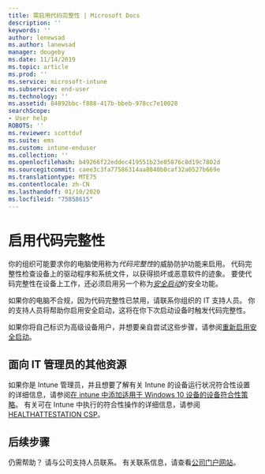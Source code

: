 ```yaml
---
title: 需启用代码完整性 | Microsoft Docs
description: ''
keywords: ''
author: lenewsad
ms.author: lanewsad
manager: dougeby
ms.date: 11/14/2019
ms.topic: article
ms.prod: ''
ms.service: microsoft-intune
ms.subservice: end-user
ms.technology: ''
ms.assetid: 84892bbc-f888-417b-bbeb-978cc7e10028
searchScope:
- User help
ROBOTS: ''
ms.reviewer: scottduf
ms.suite: ems
ms.custom: intune-enduser
ms.collection: ''
ms.openlocfilehash: b49266f22eddec419551b23e05876c8d19c7802d
ms.sourcegitcommit: caee3c3fa77586314aa8040b0caf32a0527b669e
ms.translationtype: MTE75
ms.contentlocale: zh-CN
ms.lasthandoff: 01/10/2020
ms.locfileid: "75858615"
---
```

# <a name="enable-code-integrity"></a>启用代码完整性

你的组织可能要求你的电脑使用称为*代码完整性*的威胁防护功能来启用。 代码完整性检查设备上的驱动程序和系统文件，以获得损坏或恶意软件的迹象。 要使代码完整性在设备上工作，还必须启用另一个称为[*安全启动*](https://docs.microsoft.com/windows/security/information-protection/secure-the-windows-10-boot-process#secure-boot)的安全功能。

如果你的电脑不合规，因为代码完整性已禁用，请联系你组织的 IT 支持人员。 你的支持人员将帮助你启用安全启动，这将在你下次启动设备时触发代码完整性。 

如果你将自己标识为高级设备用户，并想要亲自尝试这些步骤，请参阅[重新启用安全启动](https://docs.microsoft.com/windows-hardware/manufacture/desktop/disabling-secure-boot#re-enable-secure-boot)。

## <a name="additional-resources-for-it-administrators"></a>面向 IT 管理员的其他资源

如果你是 Intune 管理员，并且想要了解有关 Intune 的设备运行状况符合性设置的详细信息，请参阅[在 intune 中添加适用于 Windows 10 设备的设备符合性策略](https://docs.microsoft.com/intune/protect/compliance-policy-create-windows)。 有关可在 Intune 中执行的符合性操作的详细信息，请参阅[HEALTHATTESTATION CSP](https://docs.microsoft.com/windows/client-management/mdm/healthattestation-csp#step-8-take-appropriate-policy-action-based-on-evaluation-results)。  

## <a name="next-steps"></a>后续步骤

仍需帮助？ 请与公司支持人员联系。 有关联系信息，请查看[公司门户网站](https://go.microsoft.com/fwlink/?linkid=2010980)。
